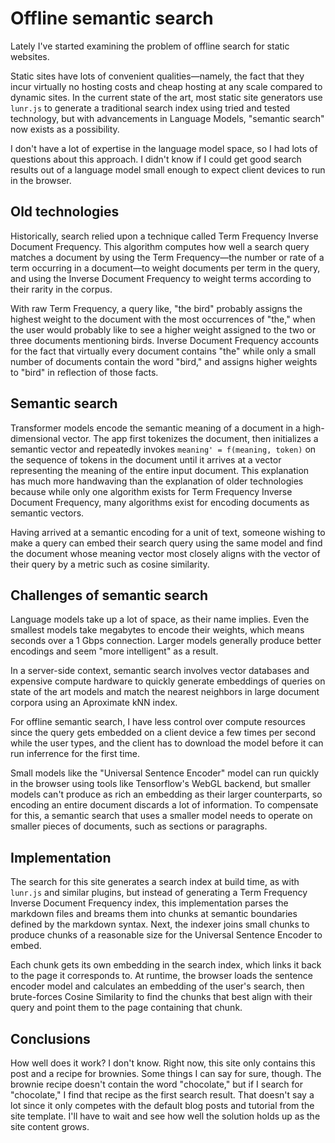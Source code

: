 # Offline semantic search

Lately I've started examining the problem of offline search for static websites.

Static sites have lots of convenient qualities—namely, the fact that they incur
virtually no hosting costs and cheap hosting at any scale compared to dynamic
sites. In the current state of the art, most static site generators use
`lunr.js` to generate a traditional search index using tried and tested
technology, but with advancements in Language Models, "semantic search" now
exists as a possibility.

I don't have a lot of expertise in the language model space, so I had lots of
questions about this approach. I didn't know if I could get good search results
out of a language model small enough to expect client devices to run in the
browser.

<!-- truncate -->

## Old technologies

Historically, search relied upon a technique called Term Frequency Inverse
Document Frequency. This algorithm computes how well a search query matches a
document by using the Term Frequency—the number or rate of a term occurring in a
document—to weight documents per term in the query, and using the Inverse
Document Frequency to weight terms according to their rarity in the corpus.

With raw Term Frequency, a query like, "the bird" probably assigns the highest
weight to the document with the most occurrences of "the," when the user would
probably like to see a higher weight assigned to the two or three documents
mentioning birds. Inverse Document Frequency accounts for the fact that
virtually every document contains "the" while only a small number of documents
contain the word "bird," and assigns higher weights to "bird" in reflection of
those facts.

## Semantic search

Transformer models encode the semantic meaning of a document in a
high-dimensional vector. The app first tokenizes the document, then initializes
a semantic vector and repeatedly invokes `meaning' = f(meaning, token)` on the
sequence of tokens in the document until it arrives at a vector representing the
meaning of the entire input document. This explanation has much more handwaving
than the explanation of older technologies because while only one algorithm
exists for Term Frequency Inverse Document Frequency, many algorithms exist for
encoding documents as semantic vectors.

Having arrived at a semantic encoding for a unit of text, someone wishing to
make a query can embed their search query using the same model and find the
document whose meaning vector most closely aligns with the vector of their
query by a metric such as cosine similarity.

## Challenges of semantic search

Language models take up a lot of space, as their name implies. Even the smallest
models take megabytes to encode their weights, which means seconds over a
1&nbsp;Gbps connection. Larger models generally produce better encodings and
seem "more intelligent" as a result.

In a server-side context, semantic search involves vector databases and
expensive compute hardware to quickly generate embeddings of queries on state of
the art models and match the nearest neighbors in large document corpora using
an Aproximate kNN index.

For offline semantic search, I have less control over compute resources since
the query gets embedded on a client device a few times per second while the user
types, and the client has to download the model before it can run inferrence for
the first time.

Small models like the "Universal Sentence Encoder" model can run quickly in the
browser using tools like Tensorflow's WebGL backend, but smaller models can't
produce as rich an embedding as their larger counterparts, so encoding an entire
document discards a lot of information. To compensate for this, a semantic
search that uses a smaller model needs to operate on smaller pieces of
documents, such as sections or paragraphs.

## Implementation

The search for this site generates a search index at build time, as with
`lunr.js` and similar plugins, but instead of generating a Term Frequency
Inverse Document Frequency index, this implementation parses the markdown files
and breams them into chunks at semantic boundaries defined by the markdown
syntax. Next, the indexer joins small chunks to produce chunks of a reasonable
size for the Universal Sentence Encoder to embed.

Each chunk gets its own embedding in the search index, which links it back to
the page it corresponds to. At runtime, the browser loads the sentence encoder
model and calculates an embedding of the user's search, then brute-forces Cosine
Similarity to find the chunks that best align with their query and point them to
the page containing that chunk.

## Conclusions

How well does it work? I don't know. Right now, this site only contains this
post and a recipe for brownies. Some things I can say for sure, though. The
brownie recipe doesn't contain the word "chocolate," but if I search for
"chocolate," I find that recipe as the first search result. That doesn't say a
lot since it only competes with the default blog posts and tutorial from the
site template. I'll have to wait and see how well the solution holds up as the
site content grows.
